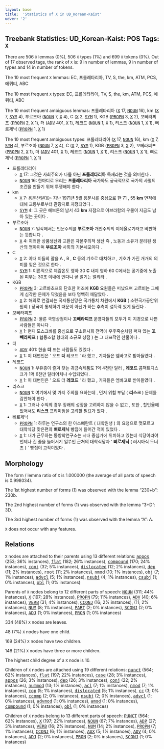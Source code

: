 ```yaml
---
layout: base
title:  'Statistics of X in UD_Korean-Kaist'
udver: '2'
---
```


## Treebank Statistics: UD_Korean-Kaist: POS Tags: `X`

There are 506 `X` lemmas (0%), 506 `X` types (1%) and 699 `X` tokens (0%).
Out of 17 observed tags, the rank of `X` is: 9 in number of lemmas, 9 in number of types and 14 in number of tokens.

The 10 most frequent `X` lemmas: EC, 프롤레타리아, TV, S, the, km, ATM, PCS, 에퀴티, ABC

The 10 most frequent `X` types:  EC, 프롤레타리아, TV, S, the, km, ATM, PCS, 에퀴티, ABC

The 10 most frequent ambiguous lemmas: 프롤레타리아 (<tt><a href="ko_kaist-pos-X.html">X</a></tt> 17, <tt><a href="ko_kaist-pos-NOUN.html">NOUN</a></tt> 16), km (<tt><a href="ko_kaist-pos-X.html">X</a></tt> 7, <tt><a href="ko_kaist-pos-SYM.html">SYM</a></tt> 4), 부르조아 (<tt><a href="ko_kaist-pos-NOUN.html">NOUN</a></tt> 7, <tt><a href="ko_kaist-pos-X.html">X</a></tt> 4), C (<tt><a href="ko_kaist-pos-X.html">X</a></tt> 2, <tt><a href="ko_kaist-pos-SYM.html">SYM</a></tt> 1), KGB (<tt><a href="ko_kaist-pos-PROPN.html">PROPN</a></tt> 3, <tt><a href="ko_kaist-pos-X.html">X</a></tt> 2), 꼬뻬라찌프 (<tt><a href="ko_kaist-pos-PROPN.html">PROPN</a></tt> 2, <tt><a href="ko_kaist-pos-X.html">X</a></tt> 1), 더 (<tt><a href="ko_kaist-pos-ADV.html">ADV</a></tt> 401, <tt><a href="ko_kaist-pos-X.html">X</a></tt> 1), 레코드 (<tt><a href="ko_kaist-pos-NOUN.html">NOUN</a></tt> 1, <tt><a href="ko_kaist-pos-X.html">X</a></tt> 1), 리스크 (<tt><a href="ko_kaist-pos-NOUN.html">NOUN</a></tt> 1, <tt><a href="ko_kaist-pos-X.html">X</a></tt> 1), 삐로제닉 (<tt><a href="ko_kaist-pos-PROPN.html">PROPN</a></tt> 1, <tt><a href="ko_kaist-pos-X.html">X</a></tt> 1)

The 10 most frequent ambiguous types:  프롤레타리아 (<tt><a href="ko_kaist-pos-X.html">X</a></tt> 17, <tt><a href="ko_kaist-pos-NOUN.html">NOUN</a></tt> 16), km (<tt><a href="ko_kaist-pos-X.html">X</a></tt> 7, <tt><a href="ko_kaist-pos-SYM.html">SYM</a></tt> 4), 부르조아 (<tt><a href="ko_kaist-pos-NOUN.html">NOUN</a></tt> 7, <tt><a href="ko_kaist-pos-X.html">X</a></tt> 4), C (<tt><a href="ko_kaist-pos-X.html">X</a></tt> 2, <tt><a href="ko_kaist-pos-SYM.html">SYM</a></tt> 1), KGB (<tt><a href="ko_kaist-pos-PROPN.html">PROPN</a></tt> 3, <tt><a href="ko_kaist-pos-X.html">X</a></tt> 2), 꼬뻬라찌프 (<tt><a href="ko_kaist-pos-PROPN.html">PROPN</a></tt> 2, <tt><a href="ko_kaist-pos-X.html">X</a></tt> 1), 더 (<tt><a href="ko_kaist-pos-ADV.html">ADV</a></tt> 401, <tt><a href="ko_kaist-pos-X.html">X</a></tt> 1), 레코드 (<tt><a href="ko_kaist-pos-NOUN.html">NOUN</a></tt> 1, <tt><a href="ko_kaist-pos-X.html">X</a></tt> 1), 리스크 (<tt><a href="ko_kaist-pos-NOUN.html">NOUN</a></tt> 1, <tt><a href="ko_kaist-pos-X.html">X</a></tt> 1), 삐로제닉 (<tt><a href="ko_kaist-pos-PROPN.html">PROPN</a></tt> 1, <tt><a href="ko_kaist-pos-X.html">X</a></tt> 1)


* 프롤레타리아
  * <tt><a href="ko_kaist-pos-X.html">X</a></tt> 17: 그것은 사회주의가 다름 아닌 <b>프롤레타리아</b> 독재라는 것을 의미한다 .
  * <tt><a href="ko_kaist-pos-NOUN.html">NOUN</a></tt> 16: 한마디로 우리는 <b>프롤레타리아</b> 국가와도 궁극적으로 국가의 사멸의 조건을 만들기 위해 투쟁해야 한다 .
* km
  * <tt><a href="ko_kaist-pos-X.html">X</a></tt> 7: 용문산일대는 지난 1971년 5월 용문사를 중심으로 한 71 , 55 <b>km</b> 면적에 대해 교통부로부터 관광지로 지정되었다 .
  * <tt><a href="ko_kaist-pos-SYM.html">SYM</a></tt> 4: 그 곳은 헤브론의 남서 43 <b>km</b> 지점으로 아브라함의 우물이 지금도 남아 있는 곳이다 .
* 부르조아
  * <tt><a href="ko_kaist-pos-NOUN.html">NOUN</a></tt> 7: 일각에서는 인문주의를 <b>부르조아</b> 개인주의의 이데올로기라고 비판하는 듯합니다 .
  * <tt><a href="ko_kaist-pos-X.html">X</a></tt> 4: 이러한 상품생산과 교환은 자본주의적 생산 즉 , 노동과 소유가 분리된 생산의 맹아이며 <b>부르조아</b> 사회의 기본세포이다 .
* C
  * <tt><a href="ko_kaist-pos-X.html">X</a></tt> 2: 이때 이들의 말을 A , B , <b>C</b> 등의 기호로 대치하고 , 기호가 가진 개개의 의미를 잊은 것으로 한다 .
  * <tt><a href="ko_kaist-pos-SYM.html">SYM</a></tt> 1: 이론적으로 체감온도 영하 30 <b>C</b> 내지 영하 60 C에서는 공기중에 노출된 피부는 30초 이내에 언다니 곧 얼기는 얼리라 .
* KGB
  * <tt><a href="ko_kaist-pos-PROPN.html">PROPN</a></tt> 3: 고르바초프의 단호한 어조에 <b>KGB</b> 요원들은 떠났으며 고르비는 그에게 심각한 문제가 닥쳤음을 보다 명백히 깨달았다 .
  * <tt><a href="ko_kaist-pos-X.html">X</a></tt> 2: 해외로 연결되는 국제통신망은 국가통치 차원에서 <b>KGB</b> ( 소련국가공안위원회 ) 당국이 통제하기 때문이 아닌가 하는 추측이 설득력 있게 들린다 .
* 꼬뻬라찌프
  * <tt><a href="ko_kaist-pos-PROPN.html">PROPN</a></tt> 2: 물론 국영상점이나 <b>꼬뻬라찌프</b> 운영자들의 모두가 이 지경으로 나쁜 사람들은 아니다 .
  * <tt><a href="ko_kaist-pos-X.html">X</a></tt> 1: 현재 모스크바를 중심으로 구소련사회 전역에 우후죽순처럼 퍼져 있는 <b>꼬뻬라찌프</b> ( 협동조합 형태의 소규모 상점 ) 는 그 대표적인 산물이다 .
* 더
  * <tt><a href="ko_kaist-pos-ADV.html">ADV</a></tt> 401: 한술 <b>더</b> 뜨는 사람들도 있었다 .
  * <tt><a href="ko_kaist-pos-X.html">X</a></tt> 1: 이 대변인은 ' 오프 <b>더</b> 레코드 ' 라 했고 , 기자들은 엠바고로 받아들였다 .
* 레코드
  * <tt><a href="ko_kaist-pos-NOUN.html">NOUN</a></tt> 1: 부유층이 즐겨 찾는 귀금속제품도 1억 4천만 달러 , <b>레코드</b> 콤팩트디스크가 1억 6천만 달러어치나 수입되었다 .
  * <tt><a href="ko_kaist-pos-X.html">X</a></tt> 1: 이 대변인은 ' 오프 더 <b>레코드</b> ' 라 했고 , 기자들은 엠바고로 받아들였다 .
* 리스크
  * <tt><a href="ko_kaist-pos-NOUN.html">NOUN</a></tt> 1: 여기에서 몇 가지 주의를 요하는데 , 먼저 위험 부담 ( <b>리스크</b> ) 문제를 감안해야 한다 .
  * <tt><a href="ko_kaist-pos-X.html">X</a></tt> 1: 그러나 수익의 경우 장래의 성장을 고려하지 않을 수 없고 , 또한 , 할인율에 있어서도 <b>리스크</b> 프리미엄을 고려할 필요가 있다 .
* 삐로제닉
  * <tt><a href="ko_kaist-pos-PROPN.html">PROPN</a></tt> 1: 하루는 연구소의 한 아스삐란트 ( 대학원생 ) 의 요청으로 멋모르고 대학식당 맞은편의 <b>삐로제닉</b> 빵집에 들어간 적이 있었다 .
  * <tt><a href="ko_kaist-pos-X.html">X</a></tt> 1: 내가 근무하는 동방학연구소는 시내 중심가에 위치하고 있는데 식당이라야 언제나 긴 줄을 늘어서기 일쑤인 근처의 대학식당과 ' <b>삐로제닉</b> ( 러시아식 도너츠 ) ' 빵집이 고작이었다 .

## Morphology

The form / lemma ratio of `X` is 1.000000 (the average of all parts of speech is 0.998034).

The 1st highest number of forms (1) was observed with the lemma “230+b”: 230b.

The 2nd highest number of forms (1) was observed with the lemma “3+D”: 3D.

The 3rd highest number of forms (1) was observed with the lemma “A”: A.

`X` does not occur with any features.


## Relations

`X` nodes are attached to their parents using 13 different relations: <tt><a href="ko_kaist-dep-appos.html">appos</a></tt> (253; 36% instances), <tt><a href="ko_kaist-dep-flat.html">flat</a></tt> (182; 26% instances), <tt><a href="ko_kaist-dep-compound.html">compound</a></tt> (170; 24% instances), <tt><a href="ko_kaist-dep-conj.html">conj</a></tt> (32; 5% instances), <tt><a href="ko_kaist-dep-dislocated.html">dislocated</a></tt> (12; 2% instances), <tt><a href="ko_kaist-dep-dep.html">dep</a></tt> (11; 2% instances), <tt><a href="ko_kaist-dep-root.html">root</a></tt> (11; 2% instances), <tt><a href="ko_kaist-dep-nmod.html">nmod</a></tt> (10; 1% instances), <tt><a href="ko_kaist-dep-obj.html">obj</a></tt> (7; 1% instances), <tt><a href="ko_kaist-dep-advcl.html">advcl</a></tt> (5; 1% instances), <tt><a href="ko_kaist-dep-nsubj.html">nsubj</a></tt> (4; 1% instances), <tt><a href="ko_kaist-dep-csubj.html">csubj</a></tt> (1; 0% instances), <tt><a href="ko_kaist-dep-obl.html">obl</a></tt> (1; 0% instances)

Parents of `X` nodes belong to 12 different parts of speech: <tt><a href="ko_kaist-pos-NOUN.html">NOUN</a></tt> (311; 44% instances), <tt><a href="ko_kaist-pos-X.html">X</a></tt> (197; 28% instances), <tt><a href="ko_kaist-pos-PROPN.html">PROPN</a></tt> (79; 11% instances), <tt><a href="ko_kaist-pos-ADV.html">ADV</a></tt> (40; 6% instances), <tt><a href="ko_kaist-pos-VERB.html">VERB</a></tt> (31; 4% instances), <tt><a href="ko_kaist-pos-CCONJ.html">CCONJ</a></tt> (16; 2% instances),  (11; 2% instances), <tt><a href="ko_kaist-pos-NUM.html">NUM</a></tt> (8; 1% instances), <tt><a href="ko_kaist-pos-PART.html">PART</a></tt> (2; 0% instances), <tt><a href="ko_kaist-pos-SCONJ.html">SCONJ</a></tt> (2; 0% instances), <tt><a href="ko_kaist-pos-ADJ.html">ADJ</a></tt> (1; 0% instances), <tt><a href="ko_kaist-pos-PRON.html">PRON</a></tt> (1; 0% instances)

334 (48%) `X` nodes are leaves.

48 (7%) `X` nodes have one child.

169 (24%) `X` nodes have two children.

148 (21%) `X` nodes have three or more children.

The highest child degree of a `X` node is 10.

Children of `X` nodes are attached using 19 different relations: <tt><a href="ko_kaist-dep-punct.html">punct</a></tt> (564; 62% instances), <tt><a href="ko_kaist-dep-flat.html">flat</a></tt> (197; 22% instances), <tt><a href="ko_kaist-dep-case.html">case</a></tt> (28; 3% instances), <tt><a href="ko_kaist-dep-appos.html">appos</a></tt> (26; 3% instances), <tt><a href="ko_kaist-dep-dep.html">dep</a></tt> (26; 3% instances), <tt><a href="ko_kaist-dep-conj.html">conj</a></tt> (22; 2% instances), <tt><a href="ko_kaist-dep-nummod.html">nummod</a></tt> (13; 1% instances), <tt><a href="ko_kaist-dep-acl.html">acl</a></tt> (7; 1% instances), <tt><a href="ko_kaist-dep-nmod.html">nmod</a></tt> (7; 1% instances), <tt><a href="ko_kaist-dep-cop.html">cop</a></tt> (5; 1% instances), <tt><a href="ko_kaist-dep-dislocated.html">dislocated</a></tt> (5; 1% instances), <tt><a href="ko_kaist-dep-cc.html">cc</a></tt> (3; 0% instances), <tt><a href="ko_kaist-dep-ccomp.html">ccomp</a></tt> (2; 0% instances), <tt><a href="ko_kaist-dep-nsubj.html">nsubj</a></tt> (2; 0% instances), <tt><a href="ko_kaist-dep-advcl.html">advcl</a></tt> (1; 0% instances), <tt><a href="ko_kaist-dep-advmod.html">advmod</a></tt> (1; 0% instances), <tt><a href="ko_kaist-dep-amod.html">amod</a></tt> (1; 0% instances), <tt><a href="ko_kaist-dep-compound.html">compound</a></tt> (1; 0% instances), <tt><a href="ko_kaist-dep-obl.html">obl</a></tt> (1; 0% instances)

Children of `X` nodes belong to 13 different parts of speech: <tt><a href="ko_kaist-pos-PUNCT.html">PUNCT</a></tt> (564; 62% instances), <tt><a href="ko_kaist-pos-X.html">X</a></tt> (197; 22% instances), <tt><a href="ko_kaist-pos-NOUN.html">NOUN</a></tt> (67; 7% instances), <tt><a href="ko_kaist-pos-ADP.html">ADP</a></tt> (27; 3% instances), <tt><a href="ko_kaist-pos-VERB.html">VERB</a></tt> (16; 2% instances), <tt><a href="ko_kaist-pos-NUM.html">NUM</a></tt> (14; 2% instances), <tt><a href="ko_kaist-pos-PROPN.html">PROPN</a></tt> (7; 1% instances), <tt><a href="ko_kaist-pos-CCONJ.html">CCONJ</a></tt> (6; 1% instances), <tt><a href="ko_kaist-pos-AUX.html">AUX</a></tt> (5; 1% instances), <tt><a href="ko_kaist-pos-ADV.html">ADV</a></tt> (4; 0% instances), <tt><a href="ko_kaist-pos-ADJ.html">ADJ</a></tt> (2; 0% instances), <tt><a href="ko_kaist-pos-PRON.html">PRON</a></tt> (2; 0% instances), <tt><a href="ko_kaist-pos-SCONJ.html">SCONJ</a></tt> (1; 0% instances)

